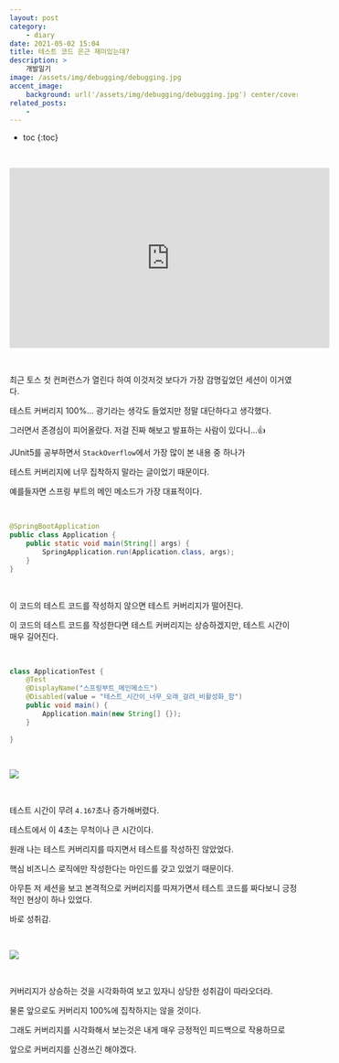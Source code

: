 ```yaml
---
layout: post
category:
    - diary
date: 2021-05-02 15:04
title: 테스트 코드 은근 재미있는데?
description: >
    개발일기
image: /assets/img/debugging/debugging.jpg
accent_image:
    background: url('/assets/img/debugging/debugging.jpg') center/cover
related_posts:
    -
---
```


* toc
{:toc}
  
&nbsp;  

<iframe width="560" height="315" src="https://www.youtube.com/embed/jdlBu2vFv58" title="YouTube video player" frameborder="0" allow="accelerometer; autoplay; clipboard-write; encrypted-media; gyroscope; picture-in-picture" allowfullscreen></iframe>

&nbsp;  

최근 토스 첫 컨퍼런스가 열린다 하여 이것저것 보다가 가장 감명깊었던 세션이 이거였다.

테스트 커버리지 100%... 광기라는 생각도 들었지만 정말 대단하다고 생각했다.

그러면서 존경심이 피어올랐다. 저걸 진짜 해보고 발표하는 사람이 있다니...👍

JUnit5를 공부하면서 `StackOverflow`에서 가장 많이 본 내용 중 하나가

테스트 커버리지에 너무 집착하지 말라는 글이었기 때문이다.

예를들자면 스프링 부트의 메인 메소드가 가장 대표적이다.

&nbsp;  

```java
@SpringBootApplication
public class Application {
    public static void main(String[] args) {
        SpringApplication.run(Application.class, args);
    }
}
```

&nbsp;  

이 코드의 테스트 코드를 작성하지 않으면 테스트 커버리지가 떨어진다.

이 코드의 테스트 코드를 작성한다면 테스트 커버리지는 상승하겠지만, 테스트 시간이 매우 길어진다.

&nbsp;  

```java
class ApplicationTest {
    @Test
    @DisplayName("스프링부트_메인메소드")
    @Disabled(value = "테스트_시간이_너무_오래_걸려_비활성화_함")
    public void main() {
        Application.main(new String[] {});
    }
    
}
```

&nbsp;  

![](https://img1.daumcdn.net/thumb/R1280x0/?scode=mtistory2&fname=https%3A%2F%2Fblog.kakaocdn.net%2Fdn%2FeC6SVg%2Fbtq3Uukc1y1%2FLwUWptsZ35UYQLNRNQyFC1%2Fimg.png)

&nbsp;  

테스트 시간이 무려 `4.167`초나 증가해버렸다.

테스트에서 이 4초는 무척이나 큰 시간이다.

원래 나는 테스트 커버리지를 따지면서 테스트를 작성하진 않았었다.

핵심 비즈니스 로직에만 작성한다는 마인드를 갖고 있었기 때문이다.

아무튼 저 세션을 보고 본격적으로 커버리지를 따져가면서 테스트 코드를 짜다보니 긍정적인 현상이 하나 있었다.

바로 성취감.

&nbsp;  

![](https://img1.daumcdn.net/thumb/R1280x0/?scode=mtistory2&fname=https%3A%2F%2Fblog.kakaocdn.net%2Fdn%2Fk2mG3%2Fbtq3UTRwNIS%2FqWYTcmNcw1FuHm8oPMcAkK%2Fimg.png)

&nbsp;  

커버리지가 상승하는 것을 시각화하여 보고 있자니 상당한 성취감이 따라오더라.

물론 앞으로도 커버리지 100%에 집착하지는 않을 것이다.

그래도 커버리지를 시각화해서 보는것은 내게 매우 긍정적인 피드백으로 작용하므로

앞으로 커버리지를 신경쓰긴 해야겠다.

&nbsp;  
